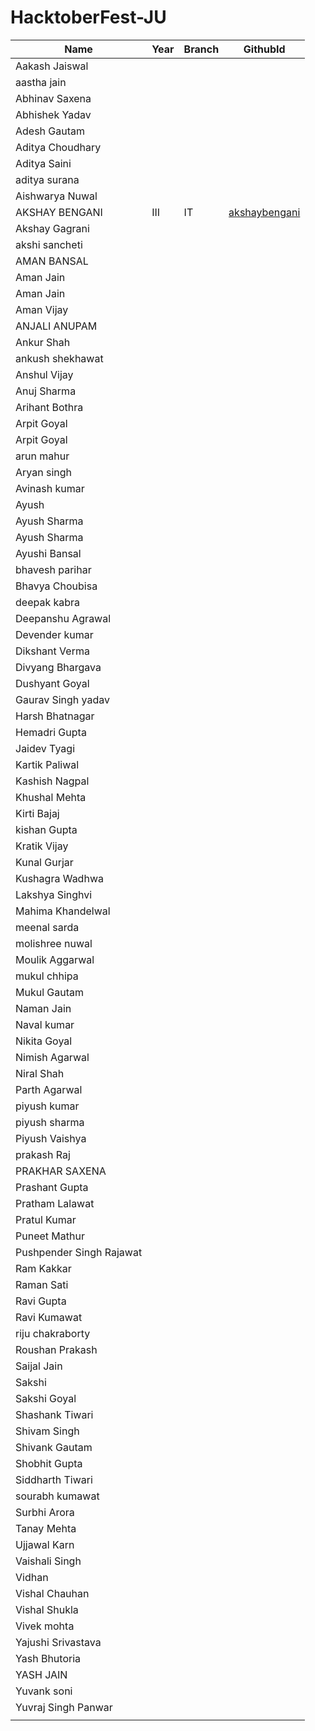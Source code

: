 # HacktoberFest-JU

| Name | Year | Branch | GithubId |
| --- | --- | --- | --- |
 | Aakash Jaiswal |     |      |        |
| aastha jain |     |      |        |
| Abhinav Saxena |     |      |        |
| Abhishek Yadav |     |      |        |
| Adesh Gautam |     |      |        |
| Aditya Choudhary |     |      |        |
| Aditya Saini |     |      |        |
| aditya surana |     |      |        |
| Aishwarya Nuwal |     |      |        |
| AKSHAY BENGANI | III | IT | <a href="https://www.github.com/akshaybengani">akshaybengani</a> |
| Akshay Gagrani |     |      |        |
| akshi sancheti |     |      |        |
| AMAN BANSAL |     |      |        |
| Aman Jain |     |      |        |
| Aman Jain |     |      |        |
| Aman Vijay |     |      |        |
| ANJALI ANUPAM |     |      |        |
| Ankur Shah |     |      |        |
| ankush shekhawat |     |      |        |
| Anshul Vijay |     |      |        |
| Anuj Sharma |     |      |        |
| Arihant Bothra |     |      |        |
| Arpit Goyal |     |      |        |
| Arpit Goyal |     |      |        |
| arun mahur |     |      |        |
| Aryan singh |     |      |        |
| Avinash kumar |     |      |        |
| Ayush |     |      |        |
| Ayush Sharma |     |      |        |
| Ayush Sharma |     |      |        |
| Ayushi Bansal |     |      |        |
| bhavesh parihar |     |      |        |
| Bhavya Choubisa |     |      |        |
| deepak kabra |     |      |        |
| Deepanshu Agrawal |     |      |        |
| Devender kumar |     |      |        |
| Dikshant Verma |     |      |        |
| Divyang Bhargava |     |      |        |
| Dushyant Goyal |     |      |        |
| Gaurav Singh yadav |     |      |        |
| Harsh Bhatnagar |     |      |        |
| Hemadri Gupta |     |      |        |
| Jaidev Tyagi |     |      |        |
| Kartik Paliwal |     |      |        |
| Kashish Nagpal |     |      |        |
| Khushal Mehta |     |      |        |
| Kirti Bajaj |     |      |        |
| kishan Gupta |     |      |        |
| Kratik Vijay |     |      |        |
| Kunal Gurjar |     |      |        |
| Kushagra Wadhwa |     |      |        |
| Lakshya Singhvi |     |      |        |
| Mahima Khandelwal |     |      |        |
| meenal sarda |     |      |        |
| molishree nuwal |     |      |        |
| Moulik Aggarwal |     |      |        |
| mukul chhipa |     |      |        |
| Mukul Gautam |     |      |        |
| Naman Jain |     |      |        |
| Naval kumar |     |      |        |
| Nikita Goyal |     |      |        |
| Nimish Agarwal |     |      |        |
| Niral Shah |     |      |        |
| Parth Agarwal |     |      |        |
| piyush kumar |     |      |        |
| piyush sharma |     |      |        |
| Piyush Vaishya |     |      |        |
| prakash Raj |     |      |        |
| PRAKHAR SAXENA |     |      |        |
| Prashant Gupta |     |      |        |
| Pratham Lalawat |     |      |        |
| Pratul Kumar |     |      |        |
| Puneet Mathur |     |      |        |
| Pushpender Singh Rajawat |     |      |        |
| Ram Kakkar |     |      |        |
| Raman Sati |     |      |        |
| Ravi Gupta |     |      |        |
| Ravi Kumawat |     |      |        |
| riju chakraborty |     |      |        |
| Roushan Prakash |     |      |        |
| Saijal Jain |     |      |        |
| Sakshi |     |      |        |
| Sakshi Goyal |     |      |        |
| Shashank Tiwari |     |      |        |
| Shivam Singh |     |      |        |
| Shivank Gautam |     |      |        |
| Shobhit Gupta |     |      |        |
| Siddharth Tiwari |     |      |        |
| sourabh kumawat |     |      |        |
| Surbhi Arora |     |      |        |
| Tanay Mehta |     |      |        |
| Ujjawal Karn |     |      |        |
| Vaishali Singh |     |      |        |
| Vidhan |     |      |        |
| Vishal Chauhan |     |      |        |
| Vishal Shukla |     |      |        |
| Vivek mohta |     |      |        |
| Yajushi Srivastava |     |      |        |
| Yash Bhutoria |     |      |        |
| YASH JAIN |     |      |        |
| Yuvank soni |     |      |        |
| Yuvraj Singh Panwar |     |      |        |
|  |     |      |        |
